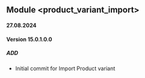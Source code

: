 ## Module <product_variant_import>

#### 27.08.2024
#### Version 15.0.1.0.0
##### ADD
- Initial commit for Import Product variant
